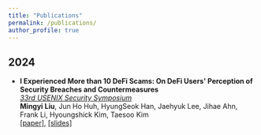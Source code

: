 ```yaml
---
title: "Publications"
permalink: /publications/
author_profile: true
---
```


## 2024

* **I Experienced More than 10 DeFi Scams: On DeFi Users' Perception of Security Breaches and Countermeasures** \
[*33rd USENIX Security Symposium*](https://www.usenix.org/conference/usenixsecurity24) \
**Mingyi Liu**, Jun Ho Huh, HyungSeok Han, Jaehyuk Lee, Jihae Ahn, Frank Li, Hyoungshick Kim, Taesoo Kim \
[[paper]](http://mingyiliu.me/files/defi-paper.pdf), [[slides]](http://mingyiliu.me/files/defi-slides.pdf)
